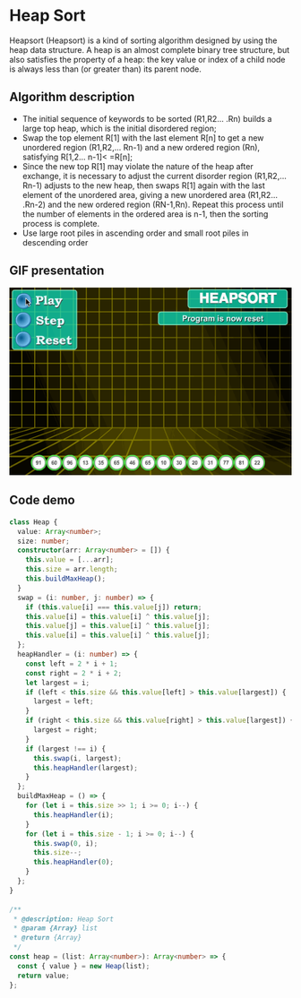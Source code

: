 # Heap Sort

Heapsort (Heapsort) is a kind of sorting algorithm designed by using the heap data structure. A heap is an almost complete binary tree structure, but also satisfies the property of a heap: the key value or index of a child node is always less than (or greater than) its parent node.

## Algorithm description

- The initial sequence of keywords to be sorted (R1,R2... .Rn) builds a large top heap, which is the initial disordered region;
- Swap the top element R[1] with the last element R[n] to get a new unordered region (R1,R2,... Rn-1) and a new ordered region (Rn), satisfying R[1,2... n-1]&lt; =R[n];
- Since the new top R[1] may violate the nature of the heap after exchange, it is necessary to adjust the current disorder region (R1,R2,... Rn-1) adjusts to the new heap, then swaps R[1] again with the last element of the unordered area, giving a new unordered area (R1,R2... .Rn-2) and the new ordered region (RN-1,Rn). Repeat this process until the number of elements in the ordered area is n-1, then the sorting process is complete.
- Use large root piles in ascending order and small root piles in descending order

## GIF presentation

![Heap Sort](../../../../assets/ranuts/sort/heap.gif)

## Code demo

```ts
class Heap {
  value: Array<number>;
  size: number;
  constructor(arr: Array<number> = []) {
    this.value = [...arr];
    this.size = arr.length;
    this.buildMaxHeap();
  }
  swap = (i: number, j: number) => {
    if (this.value[i] === this.value[j]) return;
    this.value[i] = this.value[i] ^ this.value[j];
    this.value[j] = this.value[i] ^ this.value[j];
    this.value[i] = this.value[i] ^ this.value[j];
  };
  heapHandler = (i: number) => {
    const left = 2 * i + 1;
    const right = 2 * i + 2;
    let largest = i;
    if (left < this.size && this.value[left] > this.value[largest]) {
      largest = left;
    }
    if (right < this.size && this.value[right] > this.value[largest]) {
      largest = right;
    }
    if (largest !== i) {
      this.swap(i, largest);
      this.heapHandler(largest);
    }
  };
  buildMaxHeap = () => {
    for (let i = this.size >> 1; i >= 0; i--) {
      this.heapHandler(i);
    }
    for (let i = this.size - 1; i >= 0; i--) {
      this.swap(0, i);
      this.size--;
      this.heapHandler(0);
    }
  };
}

/**
 * @description: Heap Sort
 * @param {Array} list
 * @return {Array}
 */
const heap = (list: Array<number>): Array<number> => {
  const { value } = new Heap(list);
  return value;
};
```
